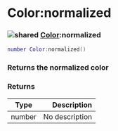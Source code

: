 # Color:normalized

### ![shared](../../home/color/.gitbook/assets/shared.png) [Color](../../home/color/home/Color/):normalized

```lua
number Color:normalized()
```

### Returns the normalized color

### Returns

| Type   |    Description |
| ------ | -------------: |
| number | No description |
